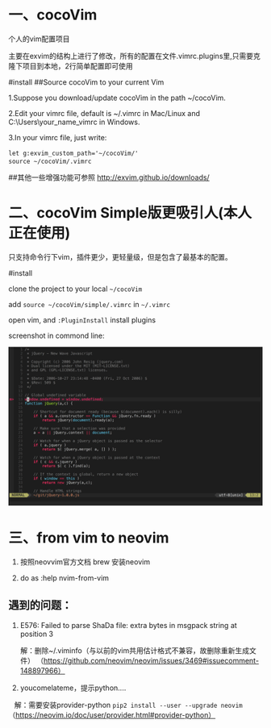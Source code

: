 # 一、cocoVim
个人的vim配置项目

主要在exvim的结构上进行了修改，所有的配置在文件.vimrc.plugins里,只需要克隆下项目到本地，2行简单配置即可使用

#install
##Source cocoVim to your current Vim

1.Suppose you download/update cocoVim in the path ~/cocoVim. 

2.Edit your vimrc file, default is ~/.vimrc in Mac/Linux and C:\Users\your_name\_vimrc in Windows.

3.In your vimrc file, just write:

<pre><code>let g:exvim_custom_path='~/cocoVim/'
source ~/cocoVim/.vimrc
</code></pre>

##其他一些增强功能可参照
http://exvim.github.io/downloads/



# 二、cocoVim Simple版更吸引人(本人正在使用)

只支持命令行下vim，插件更少，更轻量级，但是包含了最基本的配置。

#install

clone the project to your local `~/cocoVim`

add `source ~/cocoVim/simple/.vimrc` in `~/.vimrc`

open vim, and `:PluginInstall` install plugins


screenshot in commond line:

![A screenshot of your package](https://raw.githubusercontent.com/8427003/cocoVim/master/screenshots/cocoVim.png)

# 三、from vim to neovim

 1. 按照neovvim官方文档 brew 安装neovim
 
 2. do as :help nvim-from-vim

## 遇到的问题：
1. E576: Failed to parse ShaDa file: extra bytes in msgpack string at position 3
    
    解：删除~/.viminfo（与以前的vim共用估计格式不兼容，故删除重新生成文件）
    （https://github.com/neovim/neovim/issues/3469#issuecomment-148897966）
    
2. youcomelateme，提示python....

    解：需要安装provider-python 
    `pip2 install --user --upgrade neovim`
    （https://neovim.io/doc/user/provider.html#provider-python）
